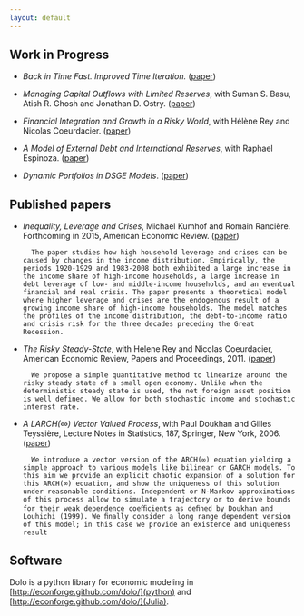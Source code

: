 ```yaml
---
layout: default
---
```


## Work in Progress


- _Back in Time Fast. Improved Time Iteration._ ([paper](files/papers/iti.pdf))

- _Managing Capital Outflows with Limited Reserves_, with Suman S. Basu, Atish R. Ghosh and Jonathan D. Ostry. ([paper](files/papers/reserves_and_outflows_030817.pdf))

- _Financial Integration and Growth in a Risky World_, with Hélène Rey and Nicolas Coeurdacier. ([paper](files/papers/financial_integration.pdf))

- _A Model of External Debt and International Reserves_, with Raphael Espinoza.  ([paper](files/papers/reserves.pdf))

- _Dynamic Portfolios in DSGE Models_. ([paper](files/papers/dynamic_portfolios.pdf))



## Published papers

- _Inequality, Leverage and Crises_, Michael Kumhof and Romain Rancière. Forthcoming in 2015, American Economic Review. ([paper](files/papers/inequalities.pdf))

        The paper studies how high household leverage and crises can be caused by changes in the income distribution. Empirically, the periods 1920-1929 and 1983-2008 both exhibited a large increase in the income share of high-income households, a large increase in debt leverage of low- and middle-income households, and an eventual financial and real crisis. The paper presents a theoretical model where higher leverage and crises are the endogenous result of a growing income share of high-income households. The model matches the profiles of the income distribution, the debt-to-income ratio and crisis risk for the three decades preceding the Great Recession.

- _The Risky Steady-State_, with Helene Rey and Nicolas Coeurdacier, American Economic Review, Papers and Proceedings, 2011. ([paper](files/papers/the_risky_steady_state_1.pdf))

        We propose a simple quantitative method to linearize around the risky steady state of a small open economy. Unlike when the deterministic steady state is used, the net foreign asset position is well defined. We allow for both stochastic income and stochastic interest rate.

- _A LARCH(∞) Vector Valued Process_, with Paul Doukhan and Gilles Teyssière, Lecture Notes in Statistics, 187, Springer, New York, 2006.
([paper](files/papers/dwt1.pdf))

        We introduce a vector version of the ARCH(∞) equation yielding a simple approach to various models like bilinear or GARCH models. To this aim we provide an explicit chaotic expansion of a solution for this ARCH(∞) equation, and show the uniqueness of this solution under reasonable conditions. Independent or N-Markov approximations of this process allow to simulate a trajectory or to derive bounds for their weak dependence coeﬃcients as deﬁned by Doukhan and Louhichi (1999). We ﬁnally consider a long range dependent version of this model; in this case we provide an existence and uniqueness result



## Software

Dolo is a python library for economic modeling in [http://econforge.github.com/dolo/](python)
and [http://econforge.github.com/dolo/](Julia).
